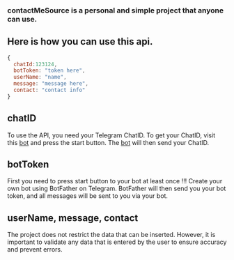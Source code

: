 ### contactMeSource is a personal and simple project that anyone can use.

## Here is how you can use this api.

```javascript
{
  chatId:123124,
  botToken: "token here",
  userName: "name",
  message: "message here",
  contact: "contact info"
}

```

## chatID 
  To use the API, you need your Telegram ChatID. To get your ChatID, visit this [bot](https://t.me/Getmyaccountinfobot) and press the start button. The [bot](https://t.me/Getmyaccountinfobot) will then send your ChatID.  

## botToken 
First you need to press start button to your bot at least once !!!
Create your own bot using BotFather on Telegram. BotFather will then send you your bot token, and all messages will be sent to you via your bot.
  
## userName, message, contact
 The project does not restrict the data that can be inserted. However, it is important to validate any data that is entered by the user to ensure accuracy and prevent errors.



